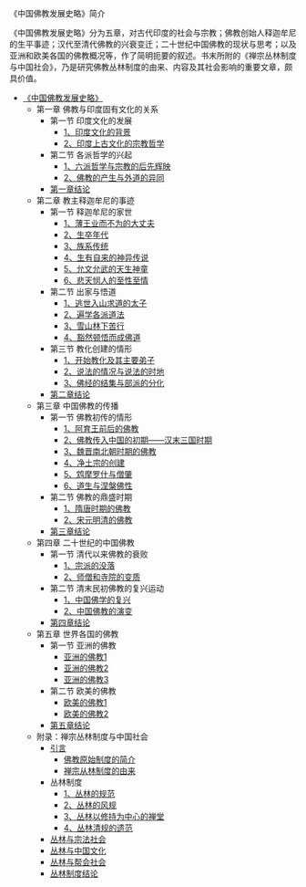 《中国佛教发展史略》简介

《中国佛教发展史略》分为五章，对古代印度的社会与宗教；佛教创始人释迦牟尼的生平事迹；汉代至清代佛教的兴衰变迁；二十世纪中国佛教的现状与思考；以及亚洲和欧美各国的佛教概况等，作了简明扼要的叙述。书末所附的《禅宗丛林制度与中国社会》，乃是研究佛教丛林制度的由来、内容及其社会影响的重要文章，颇具价值。

- [《中国佛教发展史略》](杂文集/《中国佛教发展史略》/《中国佛教发展史略》.md)
  - 第一章 佛教与印度固有文化的关系
  	- 第一节 印度文化的发展
  		- [1、印度文化的背景](杂文集/《中国佛教发展史略》/1、印度文化的背景.md)
        - [2、印度上古文化的宗教哲学](杂文集/《中国佛教发展史略》/2、印度上古文化的宗教哲学.md)
  	- 第二节 各派哲学的兴起
  		- [1、六派哲学与宗教的后先辉映](杂文集/《中国佛教发展史略》/1、六派哲学与宗教的后先辉映.md)
        - [2、佛教的产生与外道的异同](杂文集/《中国佛教发展史略》/2、佛教的产生与外道的异同.md)
  	- [第一章结论](杂文集/《中国佛教发展史略》/第一章结论.md)
  - 第二章 教主释迦牟尼的事迹
  	- 第一节 释迦牟尼的家世
  		- [1、薄王业而不为的大丈夫](杂文集/《中国佛教发展史略》/1、薄王业而不为的大丈夫.md)
        - [2、生卒年代](杂文集/《中国佛教发展史略》/2、生卒年代.md)
        - [3、族系传统](杂文集/《中国佛教发展史略》/3、族系传统.md)
        - [4、生有自来的神异传说](杂文集/《中国佛教发展史略》/4、生有自来的神异传说.md)
        - [5、允文允武的天生神童](杂文集/《中国佛教发展史略》/5、允文允武的天生神童.md)
        - [6、悲天悯人的至性至情](杂文集/《中国佛教发展史略》/6、悲天悯人的至性至情.md)
  	- 第二节 出家与悟道
  		- [1、逃世入山求道的太子](杂文集/《中国佛教发展史略》/1、逃世入山求道的太子.md)
        - [2、遍学各派道法](杂文集/《中国佛教发展史略》/2、遍学各派道法.md)
        - [3、雪山林下苦行](杂文集/《中国佛教发展史略》/3、雪山林下苦行.md)
        - [4、豁然顿悟而成佛道](杂文集/《中国佛教发展史略》/4、豁然顿悟而成佛道.md)
  	- 第三节 教化创建的情形
  		- [1、开始教化及其主要弟子](杂文集/《中国佛教发展史略》/1、开始教化及其主要弟子.md)
        - [2、说法的情况与说法的时地](杂文集/《中国佛教发展史略》/2、说法的情况与说法的时地.md)
        - [3、佛经的结集与部派的分化](杂文集/《中国佛教发展史略》/3、佛经的结集与部派的分化.md)
  	- [第二章结论](杂文集/《中国佛教发展史略》/第二章结论.md)
  - 第三章 中国佛教的传播
  	- 第一节 佛教初传的情形
  		- [1、阿育王前后的佛教](杂文集/《中国佛教发展史略》/1、阿育王前后的佛教.md)
        - [2、佛教传入中国的初期——汉末三国时期](杂文集/《中国佛教发展史略》/2、佛教传入中国的初期——汉末三国时期.md)
        - [3、魏晋南北朝时期的佛教](杂文集/《中国佛教发展史略》/3、魏晋南北朝时期的佛教.md)
        - [4、净土宗的创建](杂文集/《中国佛教发展史略》/4、净土宗的创建.md)
        - [5、鸩摩罗什与僧肇](杂文集/《中国佛教发展史略》/5、鸩摩罗什与僧肇.md)
        - [6、道生与涅槃佛性](杂文集/《中国佛教发展史略》/6、道生与涅槃佛性.md)
  	- 第二节 佛教的鼎盛时期
  		- [1、隋唐时期的佛教](杂文集/《中国佛教发展史略》/1、隋唐时期的佛教.md)
        - [2、宋元明清的佛教](杂文集/《中国佛教发展史略》/2、宋元明清的佛教.md)
  	- [第三章结论](杂文集/《中国佛教发展史略》/第三章结论.md)
  - 第四章 二十世纪的中国佛教
  	- 第一节 清代以来佛教的衰败
  		- [1、宗派的没落](杂文集/《中国佛教发展史略》/1、宗派的没落.md)
        - [2、师僧和寺院的变质](杂文集/《中国佛教发展史略》/2、师僧和寺院的变质.md)
  	- 第二节 清末民初佛教的复兴运动
  		- [1、中国佛学的复兴](杂文集/《中国佛教发展史略》/1、中国佛学的复兴.md)
        - [2、中国佛教的演变](杂文集/《中国佛教发展史略》/2、中国佛教的演变.md)
  	- [第四章结论](杂文集/《中国佛教发展史略》/第四章结论.md)
  - 第五章 世界各国的佛教
  	- 第一节 亚洲的佛教
  		- [亚洲的佛教1](杂文集/《中国佛教发展史略》/亚洲的佛教1.md)
        - [亚洲的佛教2](杂文集/《中国佛教发展史略》/亚洲的佛教2.md)
        - [亚洲的佛教3](杂文集/《中国佛教发展史略》/亚洲的佛教3.md)
  	- 第二节 欧美的佛教
  		- [欧美的佛教1](杂文集/《中国佛教发展史略》/欧美的佛教1.md)
        - [欧美的佛教2](杂文集/《中国佛教发展史略》/欧美的佛教2.md)
  	- [第五章结论](杂文集/《中国佛教发展史略》/第五章结论.md)
  - 附录：禅宗丛林制度与中国社会
  	- [引言](杂文集/《中国佛教发展史略》/引言.md)
  		- [佛教原始制度的简介](杂文集/《中国佛教发展史略》/佛教原始制度的简介.md)
        - [禅宗从林制度的由来](杂文集/《中国佛教发展史略》/禅宗从林制度的由来.md)
  	- 丛林制度
  		- [1、丛林的规范](杂文集/《中国佛教发展史略》/1、丛林的规范.md)
        - [2、丛林的风规](杂文集/《中国佛教发展史略》/2、丛林的风规.md)
        - [3、丛林以修持为中心的禅堂](杂文集/《中国佛教发展史略》/3、丛林以修持为中心的禅堂.md)
        - [4、丛林清规的遗范](杂文集/《中国佛教发展史略》/4、丛林清规的遗范.md)
  	- [丛林与宗法社会](杂文集/《中国佛教发展史略》/丛林与宗法社会.md)
  	- [丛林与中国文化](杂文集/《中国佛教发展史略》/丛林与中国文化.md)
  	- [丛林与帮会社会](杂文集/《中国佛教发展史略》/丛林与帮会社会.md)
  	- [丛林制度结论](杂文集/《中国佛教发展史略》/丛林制度结论.md)